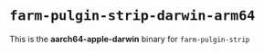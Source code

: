 # `farm-pulgin-strip-darwin-arm64`

This is the **aarch64-apple-darwin** binary for `farm-pulgin-strip`
